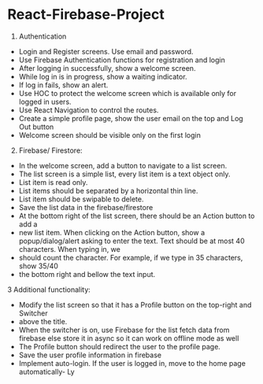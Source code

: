# React-Firebase-Project
1. Authentication
-	Login and Register screens. Use email and password.
-	Use Firebase Authentication functions for registration and login
-	After logging in successfully, show a welcome screen.
-	While log in is in progress, show a waiting indicator.
-	If log in fails, show an alert.
-	Use HOC to protect the welcome screen which is available only for logged in users.
-	Use React Navigation to control the routes.
-	Create a simple profile page, show the user email on the top and Log Out button
-	Welcome screen should be visible only on the first login

2. Firebase/ Firestore:
-	In the welcome screen, add a button to navigate to a list screen.
-	The list screen is a simple list, every list item is a text object only.
-	List item is read only.
-	List items should be separated by a horizontal thin line.
-	List item should be swipable to delete.
-	Save the list data in the firebase/firestore
-	At the bottom right of the list screen, there should be an Action button to add a
-	new list item. When clicking on the Action button, show a popup/dialog/alert asking to enter the text. Text should be at most 40 characters. When typing in, we
-	should count the character. For example, if we type in 35 characters, show 35/40
-	the bottom right and bellow the text input.

3 Additional functionality:

-	Modify the list screen so that it has a Profile button on the top-right and Switcher
-	above the title.
-	When the switcher is on, use Firebase for the list fetch data from firebase else store it in async so it can work on offline mode as well
-	The Profile button should redirect the user to the profile page.
-	Save the user profile information in firebase
-	Implement auto-login. If the user is logged in, move to the home page automatically-
Ly
